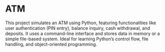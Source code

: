 # ATM
This project simulates an ATM using Python, featuring functionalities like user authentication (PIN entry), balance inquiry, cash withdrawal, and deposits. It uses a command-line interface and stores data in memory or a simple file-based system. Ideal for learning Python’s control flow, file handling, and object-oriented programming.
